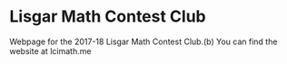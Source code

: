 Lisgar Math Contest Club
=====================
Webpage for the 2017-18 Lisgar Math Contest Club.(b)
You can find the website at lcimath.me
